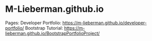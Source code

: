 # M-Lieberman.github.io

Pages:
Developer Portfolio: https://m-lieberman.github.io/developer-portfolio/
Bootstrap Tutorial: https://m-lieberman.github.io/BootstrapPortfolioProject/
